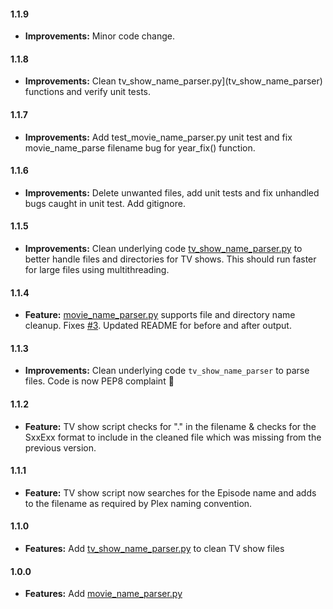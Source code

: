 #### 1.1.9
* **Improvements:** Minor code change.

#### 1.1.8
* **Improvements:** Clean tv_show_name_parser.py](tv_show_name_parser) functions and verify unit tests.

#### 1.1.7
* **Improvements:** Add test_movie_name_parser.py unit test and fix movie_name_parse filename bug for year_fix() function.

#### 1.1.6
* **Improvements:** Delete unwanted files, add unit tests and fix unhandled bugs caught in unit test. Add gitignore.

#### 1.1.5

* **Improvements:** Clean underlying code [tv_show_name_parser.py](tv_show_name_parser) to better handle files and directories for TV shows. This should run faster for large files using multithreading.

#### 1.1.4

* **Feature:** [movie_name_parser.py](/movie_name_parser.py) supports file and directory name cleanup. Fixes [#3](https://github.com/shreyasgaonkar/Plex-filename-parser/issues/3). Updated README for before and after output.

#### 1.1.3

* **Improvements:** Clean underlying code ```tv_show_name_parser``` to parse files. Code is now PEP8 complaint :tada:

#### 1.1.2

* **Feature:** TV show script checks for "." in the filename & checks for the SxxExx format to include in the cleaned file which was missing from the previous version.

#### 1.1.1

* **Feature:** TV show script now searches for the Episode name and adds to the filename as required by Plex naming convention.

#### 1.1.0

* **Features:** Add [tv_show_name_parser.py](tv_show_name_parser) to clean TV show files

#### 1.0.0

* **Features:**  Add [movie_name_parser.py](/movie_name_parser.py)
